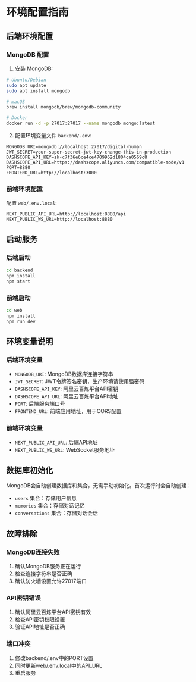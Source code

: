 # 环境配置指南

## 后端环境配置

### MongoDB 配置
1. 安装 MongoDB:
```bash
# Ubuntu/Debian
sudo apt update
sudo apt install mongodb

# macOS
brew install mongodb/brew/mongodb-community

# Docker
docker run -d -p 27017:27017 --name mongodb mongo:latest
```

2. 配置环境变量文件 `backend/.env`:
```
MONGODB_URI=mongodb://localhost:27017/digital-human
JWT_SECRET=your-super-secret-jwt-key-change-this-in-production
DASHSCOPE_API_KEY=sk-c7f36e6ce4ce4709962d1804ca0569c8
DASHSCOPE_API_URL=https://dashscope.aliyuncs.com/compatible-mode/v1
PORT=8880
FRONTEND_URL=http://localhost:3000
```

### 前端环境配置
配置 `web/.env.local`:
```
NEXT_PUBLIC_API_URL=http://localhost:8880/api
NEXT_PUBLIC_WS_URL=http://localhost:8880
```

## 启动服务

### 后端启动
```bash
cd backend
npm install
npm start
```

### 前端启动
```bash
cd web
npm install
npm run dev
```

## 环境变量说明

### 后端环境变量
- `MONGODB_URI`: MongoDB数据库连接字符串
- `JWT_SECRET`: JWT令牌签名密钥，生产环境请使用强密码
- `DASHSCOPE_API_KEY`: 阿里云百炼平台API密钥
- `DASHSCOPE_API_URL`: 阿里云百炼平台API地址
- `PORT`: 后端服务端口号
- `FRONTEND_URL`: 前端应用地址，用于CORS配置

### 前端环境变量
- `NEXT_PUBLIC_API_URL`: 后端API地址
- `NEXT_PUBLIC_WS_URL`: WebSocket服务地址

## 数据库初始化

MongoDB会自动创建数据库和集合，无需手动初始化。首次运行时会自动创建：
- `users` 集合：存储用户信息
- `memories` 集合：存储对话记忆
- `conversations` 集合：存储对话会话

## 故障排除

### MongoDB连接失败
1. 确认MongoDB服务正在运行
2. 检查连接字符串是否正确
3. 确认防火墙设置允许27017端口

### API密钥错误
1. 确认阿里云百炼平台API密钥有效
2. 检查API密钥权限设置
3. 验证API地址是否正确

### 端口冲突
1. 修改backend/.env中的PORT设置
2. 同时更新web/.env.local中的API_URL
3. 重启服务
